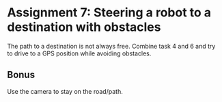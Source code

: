# Assignment 7: Steering a robot to a destination with obstacles

The path to a destination is not always free. Combine task 4 and 6 and try to drive to a GPS position while avoiding obstacles.

## Bonus

Use the camera to stay on the road/path.

